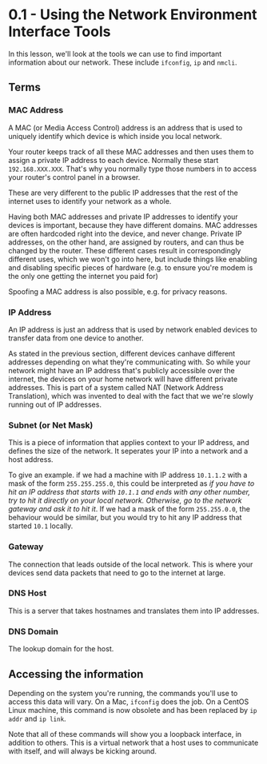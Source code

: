 # 0.1 - Using the Network Environment Interface Tools

In this lesson, we'll look at the tools we can use to find important information about our network. These include `ifconfig`, `ip` and `nmcli`.

## Terms

### MAC Address

A MAC (or Media Access Control) address is an address that is used to uniquely identify which device is which inside you local network.

Your router keeps track of all these MAC addresses and then uses them to assign a private IP address to each device. Normally these start `192.168.XXX.XXX`. That's why you normally type those numbers in to access your router's control panel in a browser.

These are very different to the public IP addresses that the rest of the internet uses to identify your network as a whole.

Having both MAC addresses and private IP addresses to identify your devices is important, because they have different domains. MAC addresses are often hardcoded right into the device, and never change. Private IP addresses, on the other hand, are assigned by routers, and can thus be changed by the router. These different cases result in correspondingly different uses, which we won't go into here, but include things like enabling and disabling specific pieces of hardware (e.g. to ensure you're modem is the only one getting the internet you paid for)

Spoofing a MAC address is also possible, e.g. for privacy reasons.

### IP Address

An IP address is just an address that is used by network enabled devices to transfer data from one device to another.

As stated in the previous section, different devices canhave different addresses depending on what they're communicating with. So while your network might have an IP address that's publicly accessible over the internet, the devices on your home network will have different private addresses. This is part of a system called NAT (Network Address Translation), which was invented to deal with the fact that we we're slowly running out of IP addresses.

### Subnet (or Net Mask)

This is a piece of information that applies context to your IP address, and defines the size of the network. It seperates your IP into a network and a host address. 

To give an example. if we had a machine with IP address `10.1.1.2` with a mask of the form `255.255.255.0`, this could be interpreted as *if you have to hit an IP address that starts with `10.1.1` and ends with any other number, try to hit it directly on your local network. Otherwise, go to the network gateway and ask it to hit it*. If we had a mask of the form `255.255.0.0`, the behaviour would be similar, but you would try to hit any IP address that started `10.1` locally.

### Gateway

The connection that leads outside of the local network. This is where your devices send data packets that need to go to the internet at large.

### DNS Host

This is a server that takes hostnames and translates them into IP addresses.

### DNS Domain

The lookup domain for the host.

## Accessing the information

Depending on the system you're running, the commands you'll use to access this data will vary. On a Mac, `ifconfig` does the job. On a CentOS Linux machine, this command is now obsolete and has been replaced by `ip addr` and `ip link`.

Note that all of these commands will show you a loopback interface, in addition to others. This is a virtual network that a host uses to communicate with itself, and will always be kicking around.